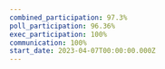```yaml
---
combined_participation: 97.3%
poll_participation: 96.36%
exec_participation: 100%
communication: 100%
start_date: 2023-04-07T00:00:00.000Z
---
```

